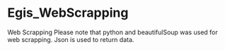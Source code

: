 # Egis_WebScrapping
Web Scrapping
Please note that python and beautifulSoup was used for web scrapping. Json is used to return data.
